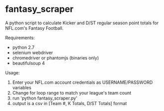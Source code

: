 # fantasy_scraper

A python script to calculate Kicker and D/ST regular season point totals for NFL.com's Fantasy Football.

Requirements:
- python 2.7
- selenium webdriver
- chromedriver or phantomjs (binaries only)
- beautifulsoup 4

Usage:
1. Enter your NFL.com account credentials as USERNAME/PASSWORD variables
2. Change for loop range to match your league's team count
3. run 'python fantasy_scraper.py'
4. output is a csv in [Team #, K Totals, D/ST Totals] format
